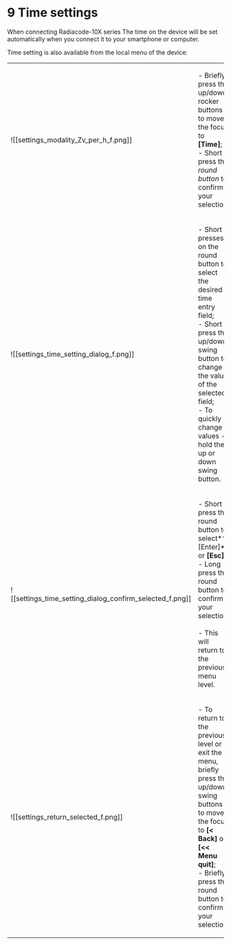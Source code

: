 # 9 Time settings

When connecting Radiacode-10X series The time on the device will be set automatically when you connect it to your smartphone or computer.

Time setting is also available from the local menu of the device:

|                                                                  |                                                                                                                                                                                                                                                                     |                                                                 |
| ---------------------------------------------------------------- | ------------------------------------------------------------------------------------------------------------------------------------------------------------------------------------------------------------------------------------------------------------------- | --------------------------------------------------------------- |
| !\[\[settings\_modality\_Zv\_per\_h\_f.png]]                     | <p>- Briefly press the up/down rocker buttons to move the focus to <strong>[Time]</strong>;<br>- Short press the <em>round button</em> to confirm your selection.</p>                                                                                               | !\[\[settings\_time\_selected\_f.png]]                          |
| !\[\[settings\_time\_setting\_dialog\_f.png]]                    | <p>- Short presses on the round button to select the desired time entry field;<br>- Short press the up/down swing button to change the value of the selected field;<br>- To quickly change values - hold the up or down swing button.</p>                           |                                                                 |
| !\[\[settings\_time\_setting\_dialog\_confirm\_selected\_f.png]] | <p>- Short press the round button to select**[Enter]** or <strong>[Esc]</strong>;<br>- Long press the round button to confirm your selection;<br><br>- This will return to the previous menu level.</p>                                                             | !\[\[settings\_time\_setting\_dialog\_cancel\_selected\_f.png]] |
| !\[\[settings\_return\_selected\_f.png]]                         | <p>- To return to the previous level or exit the menu, briefly press the up/down swing buttons to move the focus to <strong>[&#x3C; Back]</strong> or <strong>[&#x3C;&#x3C; Menu quit]</strong>;<br>- Briefly press the round button to confirm your selection.</p> | !\[\[settings\_outofmenu\_selected\_f.png]]                     |
